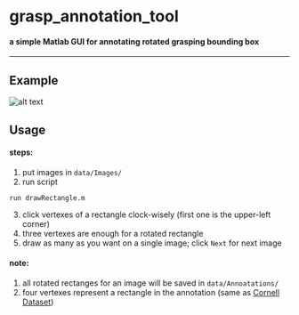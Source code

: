 # grasp_annotation_tool

#### a simple Matlab GUI for annotating rotated grasping bounding box  
------

## Example
![alt text][logo]

[logo]: https://github.com/ivalab/grasp_annotation_tool/blob/master/data/example.bmp

## Usage
#### steps:

1. put images in `data/Images/`
2. run script
```
run drawRectangle.m
```
3. click vertexes of a rectangle clock-wisely (first one is the upper-left corner)
4. three vertexes are enough for a rotated rectangle
5. draw as many as you want on a single image; click `Next` for next image
    
#### note:
1. all rotated rectanges for an image will be saved in `data/Annoatations/`
2. four vertexes represent a rectangle in the annotation (same as [Cornell Dataset](http://pr.cs.cornell.edu/grasping/rect_data/data.php))
